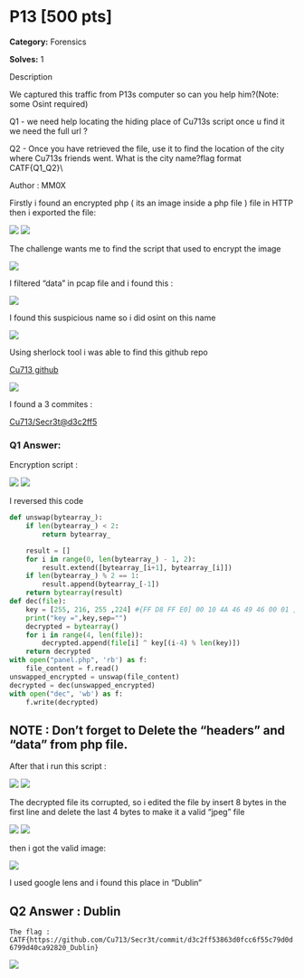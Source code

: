 # P13 [500 pts]


**Category:** Forensics


**Solves:** 1

Description


We captured this traffic from P13s computer so can you help him?(Note: some Osint required)


Q1 - we need help locating the hiding place of Cu713s script once u find it we need the full url ?


Q2 - Once you have retrieved the file, use it to find the location of the city where Cu713s friends went. What is the city name?flag format CATF{Q1_Q2}\


Author : MM0X


Firstly i found an encrypted php ( its an image inside a php file ) file in HTTP then i exported the file:


<img src="https://github.com/mrfa3i643/Writeups/blob/main/CATF%2023%20%3A%20P13%20(Digital%20Forensics)/img/1.webp">


<img src="https://github.com/mrfa3i643/Writeups/blob/main/CATF%2023%20%3A%20P13%20(Digital%20Forensics)/img/2.webp">


The challenge wants me to find the script that used to encrypt the image


<img src="https://github.com/mrfa3i643/Writeups/blob/main/CATF%2023%20%3A%20P13%20(Digital%20Forensics)/img/3.webp">


I filtered “data” in pcap file and i found this :


<img src="https://github.com/mrfa3i643/Writeups/blob/main/CATF%2023%20%3A%20P13%20(Digital%20Forensics)/img/4.webp">


I found this suspicious name so i did osint on this name


<img src="https://github.com/mrfa3i643/Writeups/blob/main/CATF%2023%20%3A%20P13%20(Digital%20Forensics)/img/5.webp">


Using sherlock tool i was able to find this github repo


<a href="https://github.com/Cu713?tab=overview&from=2023-05-01&to=2023-05-31&source=post_page-----7697a0f6edb7--------------------------------">Cu713 github </a>


<img src="https://github.com/mrfa3i643/Writeups/blob/main/CATF%2023%20%3A%20P13%20(Digital%20Forensics)/img/6.webp">


I found a 3 commites :


<a href="https://github.com/Cu713/Secr3t/commit/d3c2ff53863d0fcc6f55c79d0d6799d40ca92820?source=post_page-----7697a0f6edb7--------------------------------">Cu713/Secr3t@d3c2ff5</a>


<h3>Q1 Answer:</h3>


Encryption script :


<img src="https://github.com/mrfa3i643/Writeups/blob/main/CATF%2023%20%3A%20P13%20(Digital%20Forensics)/img/7.webp">


<img src="https://github.com/mrfa3i643/Writeups/blob/main/CATF%2023%20%3A%20P13%20(Digital%20Forensics)/img/8.webp">


I reversed this code


```py
def unswap(bytearray_):
    if len(bytearray_) < 2:
        return bytearray_

    result = []
    for i in range(0, len(bytearray_) - 1, 2):
        result.extend([bytearray_[i+1], bytearray_[i]])
    if len(bytearray_) % 2 == 1:
        result.append(bytearray_[-1])
    return bytearray(result)
def dec(file):
    key = [255, 216, 255 ,224] #{FF D8 FF E0] 00 10 4A 46 49 46 00 01 ,key=file[:4] , .jpeg
    print("key =",key,sep="")
    decrypted = bytearray()
    for i in range(4, len(file)):
        decrypted.append(file[i] ^ key[(i-4) % len(key)])
    return decrypted
with open("panel.php", 'rb') as f:
    file_content = f.read()
unswapped_encrypted = unswap(file_content)
decrypted = dec(unswapped_encrypted)
with open("dec", 'wb') as f:
    f.write(decrypted)
```


<h2>NOTE : Don’t forget to Delete the “headers” and “data” from php file.</h2>


After that i run this script :



<img src="https://github.com/mrfa3i643/Writeups/blob/main/CATF%2023%20%3A%20P13%20(Digital%20Forensics)/img/9.webp">


<img src="https://github.com/mrfa3i643/Writeups/blob/main/CATF%2023%20%3A%20P13%20(Digital%20Forensics)/img/10.webp">


The decrypted file its corrupted, so i edited the file by insert 8 bytes in the first line and delete the last 4 bytes to make it a valid “jpeg” file




<img src="https://github.com/mrfa3i643/Writeups/blob/main/CATF%2023%20%3A%20P13%20(Digital%20Forensics)/img/11.webp">


<img src="https://github.com/mrfa3i643/Writeups/blob/main/CATF%2023%20%3A%20P13%20(Digital%20Forensics)/img/12.webp">


then i got the valid image:


<img src="https://github.com/mrfa3i643/Writeups/blob/main/CATF%2023%20%3A%20P13%20(Digital%20Forensics)/img/13.webp">


I used google lens and i found this place in “Dublin”


<h2>Q2 Answer : Dublin</h2>


```The flag : CATF{https://github.com/Cu713/Secr3t/commit/d3c2ff53863d0fcc6f55c79d0d6799d40ca92820_Dublin}```


<img src="https://github.com/mrfa3i643/Writeups/blob/main/CATF%2023%20%3A%20P13%20(Digital%20Forensics)/img/14.webp">
